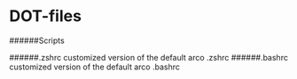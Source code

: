 # DOT-files

######Scripts

######.zshrc
customized version of the default arco .zshrc
######.bashrc
customized version of the default arco .bashrc
